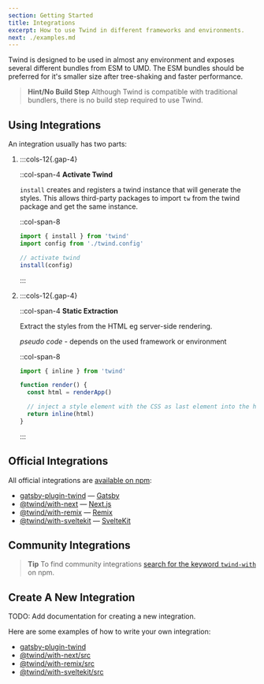 ```yaml
---
section: Getting Started
title: Integrations
excerpt: How to use Twind in different frameworks and environments.
next: ./examples.md
---
```


Twind is designed to be used in almost any environment and exposes several different bundles from ESM to UMD. The ESM bundles should be preferred for it's smaller size after tree-shaking and faster performance.

> **Hint/No Build Step**
> Although Twind is compatible with traditional bundlers, there is no build step required to use Twind.

## Using Integrations

An integration usually has two parts:

1. :::cols-12{.gap-4}

   ::col-span-4
   **Activate Twind**

   `install` creates and registers a twind instance that will generate the styles. This allows third-party packages to import `tw` from the twind package and get the same instance.

   ::col-span-8

   ```js
   import { install } from 'twind'
   import config from './twind.config'

   // activate twind
   install(config)
   ```

   :::

1. :::cols-12{.gap-4}

   ::col-span-4
   **Static Extraction**

   Extract the styles from the HTML eg server-side rendering.

   _pseudo code_ - depends on the used framework or environment

   ::col-span-8

   ```js
   import { inline } from 'twind'

   function render() {
     const html = renderApp()

     // inject a style element with the CSS as last element into the head
     return inline(html)
   }
   ```

   :::

## Official Integrations

All official integrations are [available on npm](https://www.npmjs.com/search?q=keywords:twind-with):

- [gatsby-plugin-twind](./with-gatsby) — [Gatsby](https://gatsbyjs.com)
- [@twind/with-next](./with-next) — [Next.js](https://nextjs.org)
- [@twind/with-remix](./with-remix) — [Remix](https://remix.run)
- [@twind/with-sveltekit](./with-sveltekit) — [SvelteKit](https://kit.svelte.dev)

## Community Integrations

> **Tip**
> To find community integrations [search for the keyword `twind-with`](https://www.npmjs.com/search?q=keywords:twind-with) on npm.

## Create A New Integration

TODO: Add documentation for creating a new integration.

Here are some examples of how to write your own integration:

- [gatsby-plugin-twind](https://github.com/tw-in-js/twind/blob/next/packages/with-gatsby/src)
- [@twind/with-next/src](https://github.com/tw-in-js/twind/blob/next/packages/with-next/src)
- [@twind/with-remix/src](https://github.com/tw-in-js/twind/blob/next/packages/with-remix/src)
- [@twind/with-sveltekit/src](https://github.com/tw-in-js/twind/blob/next/packages/with-sveltekit/src)
